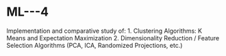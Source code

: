 # ML---4
Implementation and comparative study of: 1. Clustering Algorithms: K Means and Expectation Maximization 2. Dimensionality Reduction / Feature Selection Algorithms (PCA, ICA, Randomized Projections, etc.)
